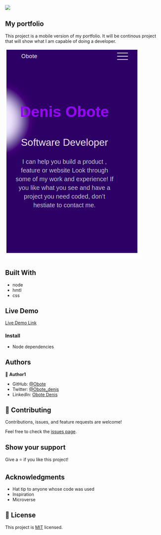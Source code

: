 ![](https://img.shields.io/badge/Microverse-blueviolet)

## My portfolio 

This project is a mobile version of my portfolio. It will be continous project that will show what I am capable of doing a developer.


![screenshot](./app_screenshot.png)


## Built With

- node
- hmtl
- css
## Live Demo

[Live Demo Link](https://obote.github.io/portfolio-obote/#)



### Install
- Node dependencies


## Authors

👤 **Author1**

- GitHub: [@Obote](https://github.com/Obote)
- Twitter: [@Obote_denis](https://twitter.com/Obote_denis)
- LinkedIn: [Obote Denis](https://www.linkedin.com/in/obote-denis-9859a2a3/)

## 🤝 Contributing

Contributions, issues, and feature requests are welcome!

Feel free to check the [issues page](../../issues/).

## Show your support

Give a ⭐️ if you like this project!

## Acknowledgments

- Hat tip to anyone whose code was used
- Inspiration
- Microverse

## 📝 License

This project is [MIT](./MIT.md) licensed.